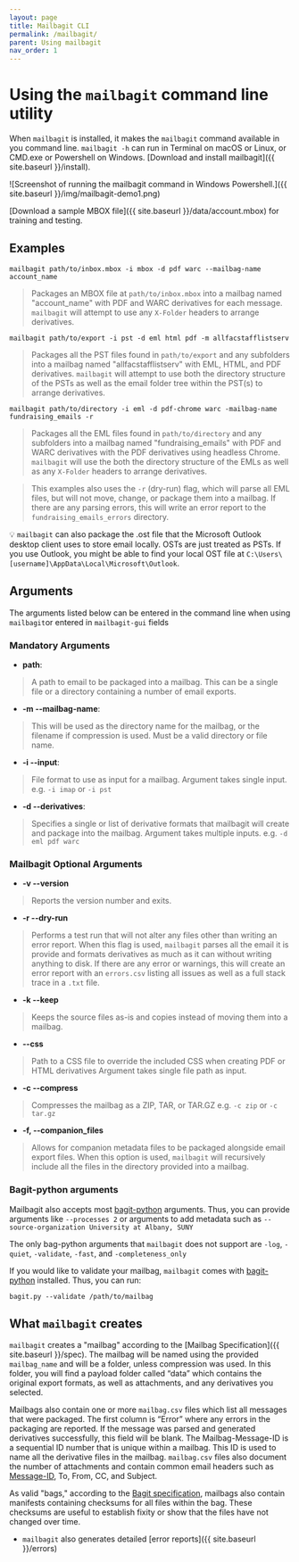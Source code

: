 ```yaml
---
layout: page
title: Mailbagit CLI
permalink: /mailbagit/
parent: Using mailbagit
nav_order: 1
---
```


# Using the `mailbagit` command line utility


When `mailbagit` is installed, it makes the `mailbagit` command available in you command line. `mailbagit -h` can run in Terminal on macOS or Linux, or CMD.exe or Powershell on Windows. [Download and install mailbagit]({{ site.baseurl }}/install).

![Screenshot of running the mailbagit command in Windows Powershell.]({{ site.baseurl }}/img/mailbagit-demo1.png)

[Download a sample MBOX file]({{ site.baseurl }}/data/account.mbox) for training and testing.

## Examples

```
mailbagit path/to/inbox.mbox -i mbox -d pdf warc --mailbag-name account_name
```
> Packages an MBOX file at `path/to/inbox.mbox` into a mailbag named "account_name" with PDF and WARC derivatives for each message. `mailbagit` will attempt to use any `X-Folder` headers to arrange derivatives.

```
mailbagit path/to/export -i pst -d eml html pdf -m allfacstafflistserv
```
> Packages all the PST files found in `path/to/export` and any subfolders into a mailbag named "allfacstafflistserv" with EML, HTML, and PDF derivatives. `mailbagit` will attempt to use both the directory structure of the PSTs as well as the email folder tree within the PST(s) to arrange derivatives.

```
mailbagit path/to/directory -i eml -d pdf-chrome warc -mailbag-name fundraising_emails -r
```
> Packages all the EML files found in `path/to/directory` and any subfolders into a mailbag named "fundraising_emails" with PDF and WARC derivatives with the PDF derivatives using headless Chrome. `mailbagit` will use the both the directory structure of the EMLs as well as any `X-Folder` headers to arrange derivatives.

> This examples also uses the `-r` (dry-run) flag, which will parse all EML files, but will not move, change, or package them into a mailbag. If there are any parsing errors, this will write an error report to the  `fundraising_emails_errors` directory.

💡 `mailbagit` can also package the .ost file that the Microsoft Outlook desktop client uses to store email locally. OSTs are just treated as PSTs. If you use Outlook, you might be able to find your local OST file at `C:\Users\[username]\AppData\Local\Microsoft\Outlook`.

## Arguments

The arguments listed below can be entered in the command line when using `mailbagit`or entered in `mailbagit-gui` fields

### Mandatory Arguments

* **path**:
> A path to email to be packaged into a mailbag. This can be a single file or a directory containing a number of email exports.

* **-m --mailbag-name**: 
> This will be used as the directory name for the mailbag, or the filename if compression is used.
> Must be a valid directory or file name.

* **-i --input**:  
> File format to use  as input for a mailbag.
> Argument takes single input.
> e.g. `-i imap` or `-i pst`

* **-d --derivatives**:
> Specifies a single or list of derivative formats that mailbagit will create and package into the mailbag.
> Argument takes multiple inputs.
e.g. `-d eml pdf warc`


### Mailbagit Optional  Arguments

* **-v --version**
> Reports the version number and exits.

* **-r --dry-run**
> Performs a test run that will not alter any files other than writing an error report. When this flag is used, `mailbagit` parses all the email it is provide and formats derivatives as much as it can without writing anything to disk. If there are any error or warnings, this will create an error report with an `errors.csv` listing all issues as well as a full stack trace in a `.txt` file.

* **-k --keep**
> Keeps the source files as-is and copies instead of moving them into a mailbag.

* **--css**
> Path to a CSS file to override the included CSS when creating PDF or HTML derivatives
> Argument takes single file path as input.

* **-c --compress**
> Compresses the mailbag as a ZIP, TAR, or TAR.GZ
> e.g. `-c zip` or `-c tar.gz`

* **-f, --companion_files**
> Allows for companion metadata files to be packaged alongside email export files.
> When this option is used, `mailbagit` will recursively include all the files in the directory provided into a mailbag.

### Bagit-python arguments

Mailbagit also accepts most [bagit-python](https://github.com/LibraryOfCongress/bagit-python) arguments. Thus, you can provide arguments like `--processes 2` or arguments to add metadata such as `--source-organization University at Albany, SUNY` 

The only bag-python arguments that `mailbagit` does not support are `-log`, `-quiet`, `-validate`, `-fast`, and `-completeness_only`

If you would like to validate your mailbag, `mailbagit` comes with [bagit-python](https://github.com/LibraryOfCongress/bagit-python) installed. Thus, you can run:

```
bagit.py --validate /path/to/mailbag
```

## What `mailbagit` creates

`mailbagit` creates a "mailbag" according to the [Mailbag Specification]({{ site.baseurl }}/spec). The mailbag will be named using the provided `mailbag_name` and will be a folder, unless compression was used. In this folder, you will find a payload folder called “data” which contains the original export formats, as well as attachments, and any derivatives you selected.

Mailbags also contain one or more `mailbag.csv` files which list all messages that were packaged. The first column is “Error” where any  errors in the packaging are reported. If the message was parsed and generated derivatives successfully, this field will be blank. The Mailbag-Message-ID is a sequential ID number that is unique within a mailbag. This ID is used to name all the derivative files in the mailbag. `mailbag.csv` files also document the number of attachments and contain common email headers such as [Message-ID](https://en.wikipedia.org/wiki/Message-ID), To, From, CC, and Subject.

As valid "bags," according to the [Bagit specification](https://tools.ietf.org/html/rfc8493), mailbags also contain manifests containing checksums for all files within the bag. These checksums are useful to establish fixity or show that the files have not changed over time.

* `mailbagit` also generates detailed [error reports]({{ site.baseurl }}/errors) 
